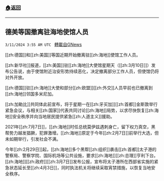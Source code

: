 ###  [:house:返回](README.md)
---


## 德美等国撤离驻海地使馆人员
`3/11/2024 3:55 AM UTC ` [轉載自GNews](https://gnews.org/articles/2383038)

[[zh:德国]]和[[zh:美国]]等国近期开始撤离驻[[zh:海地]]使馆工作人员。

[[zh:新华社]]报道，[[zh:美国]]驻[[zh:海地]]大使馆星期天（[[zh:3月10日]]）发布公告说，由于使馆附近治安形势持续恶化，决定撤离部分工作人员，但使馆仍将对外开放。

[[zh:德国]]驻[[zh:海地]]大使和部分[[zh:欧盟]][[zh:外交]]人员早前也已撤离到[[zh:海地]]邻国多米尼加。

[[zh:加勒比]]共同体此前宣布，将于星期一在[[zh:牙买加]][[zh:首都]]金斯敦举行紧急会议，与相关[[zh:国家]]代表共同讨论[[zh:海地]]局势，以求尽快恢复[[zh:海地]]安全秩序并向当地居民提供紧急[[zh:人道主义]]援助。

2021年[[zh:7月7日]]，[[zh:海地]]时任总统莫伊兹遇刺身亡，留下权力真空，黑帮势力越发猖獗，犯罪激增。[[zh:海地]]原定于今年[[zh:2月7日]]前举行大选，但未如期举行，引发社会不满。

今年[[zh:2月29日]]起，[[zh:海地]]多个黑帮[[zh:组织]]袭击[[zh:首都]]太子港的警察局、警察学院、国际机场等公共设施，要求[[zh:海地]][[zh:总理]]亨利下台。[[zh:海地]][[zh:政府]][[zh:3月7日]]发布公报，宣布将太子港所在西部省实施的紧急状态延长至[[zh:4月3日]]，同时执法机关将继续采取宵禁措施，以恢复当地安全秩序。
